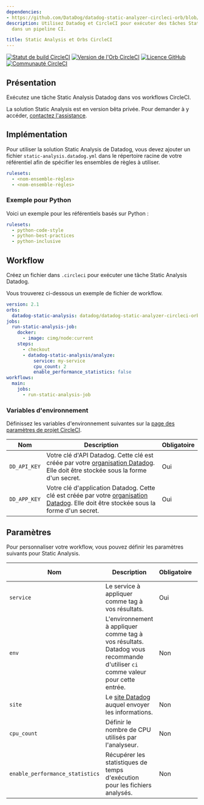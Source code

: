 ```yaml
---
dependencies:
- https://github.com/DataDog/datadog-static-analyzer-circleci-orb/blob/main/README.md
description: Utilisez Datadog et CircleCI pour exécuter des tâches Static Analysis
  dans un pipeline CI.

title: Static Analysis et Orbs CircleCI
---
```

[![Statut de build CircleCI](https://circleci.com/gh/DataDog/datadog-static-analyzer-circleci-orb.svg?style=shield "CircleCI Build Status")](https://circleci.com/gh/DataDog/datadog-static-analyzer-circleci-orb) [![Version de l'Orb CircleCI](https://badges.circleci.com/orbs/datadog/datadog-static-analyzer-circleci-orb.svg)](https://circleci.com/developer/orbs/orb/datadog/datadog-static-analyzer-circleci-orb) [![Licence GitHub](https://img.shields.io/badge/license-MIT-lightgrey.svg)](https://raw.githubusercontent.com/DataDog/datadog-static-analyzer-circleci-orb/main/LICENSE) [![Communauté CircleCI](https://img.shields.io/badge/community-CircleCI%20Discuss-343434.svg)](https://discuss.circleci.com/c/ecosystem/orbs)

## Présentation

Exécutez une tâche Static Analysis Datadog dans vos workflows CircleCI.

La solution Static Analysis est en version bêta privée. Pour demander à y accéder, [contactez l'assistance][5].

## Implémentation

Pour utiliser la solution Static Analysis de Datadog, vous devez ajouter un fichier `static-analysis.datadog.yml` dans le répertoire racine de votre référentiel afin de spécifier les ensembles de règles à utiliser.

```yaml
rulesets:
  - <nom-ensemble-règles>
  - <nom-ensemble-règles>
```

### Exemple pour Python

Voici un exemple pour les référentiels basés sur Python :

```yaml
rulesets:
  - python-code-style
  - python-best-practices
  - python-inclusive
```

## Workflow

Créez un fichier dans `.circleci` pour exécuter une tâche Static Analysis Datadog.

Vous trouverez ci-dessous un exemple de fichier de workflow.

```yaml
version: 2.1
orbs:
  datadog-static-analysis: datadog/datadog-static-analyzer-circleci-orb@1
jobs:
  run-static-analysis-job:
    docker:
      - image: cimg/node:current
    steps:
      - checkout
      - datadog-static-analysis/analyze:
          service: my-service
          cpu_count: 2
          enable_performance_statistics: false
workflows:
  main:
    jobs:
      - run-static-analysis-job
```

### Variables d'environnement

Définissez les variables d'environnement suivantes sur la [page des paramètres de projet CircleCI][1].

| Nom         | Description                                                                                                                | Obligatoire |
|--------------|----------------------------------------------------------------------------------------------------------------------------|----------|
| `DD_API_KEY` | Votre clé d'API Datadog. Cette clé est créée par votre [organisation Datadog][2]. Elle doit être stockée sous la forme d'un secret.              | Oui     |
| `DD_APP_KEY` | Votre clé d'application Datadog. Cette clé est créée par votre [organisation Datadog][3]. Elle doit être stockée sous la forme d'un secret.      | Oui     |

## Paramètres

Pour personnaliser votre workflow, vous pouvez définir les paramètres suivants pour Static Analysis.

| Nom         | Description                                                                                                                | Obligatoire | Valeur par défaut         |
|--------------|----------------------------------------------------------------------------------------------------------------------------|----------|-----------------|
| `service` | Le service à appliquer comme tag à vos résultats.                                                                                | Oui     |                 |
| `env`     | L'environnement à appliquer comme tag à vos résultats. Datadog vous recommande d'utiliser `ci` comme valeur pour cette entrée.                 | Non    | `none`          |
| `site`    | Le [site Datadog][4] auquel envoyer les informations.                                                                                 | Non    | `datadoghq.com` |
| `cpu_count`  | Définir le nombre de CPU utilisés par l'analyseur.                                                                            | Non      | `2`             |
| `enable_performance_statistics` | Récupérer les statistiques de temps d'exécution pour les fichiers analysés.                                                   | Non      | `false`         |

[1]: https://circleci.com/docs/set-environment-variable/#set-an-environment-variable-in-a-project
[2]: https://docs.datadoghq.com/fr/account_management/api-app-keys/#api-keys
[3]: https://docs.datadoghq.com/fr/account_management/api-app-keys/#application-keys
[4]: https://docs.datadoghq.com/fr/getting_started/site/
[5]: https://docs.datadoghq.com/fr/help/
